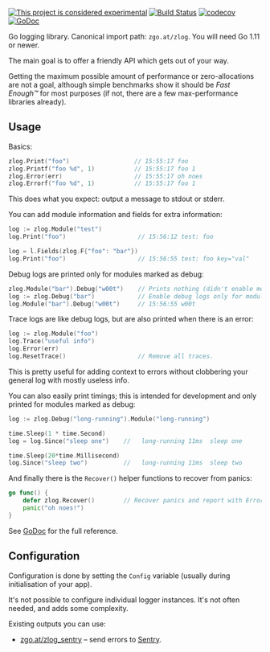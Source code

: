 [![This project is considered experimental](https://img.shields.io/badge/Status-experimental-red.svg)](https://arp242.net/status/experimental)
[![Build Status](https://travis-ci.org/zgoat/zlog.svg?branch=master)](https://travis-ci.org/zgoat/zlog)
[![codecov](https://codecov.io/gh/zgoat/zlog/branch/master/graph/badge.svg)](https://codecov.io/gh/zgoat/zlog)
[![GoDoc](https://godoc.org/zgo.at/zlog?status.svg)](https://godoc.org/zgo.at/zlog)

Go logging library. Canonical import path: `zgo.at/zlog`. You will need Go 1.11
or newer.

The main goal is to offer a friendly API which gets out of your way.

Getting the maximum possible amount of performance or zero-allocations are not a
goal, although simple benchmarks show it should be *Fast Enough™* for most
purposes (if not, there are a few max-performance libraries already).

Usage
-----

Basics:

```go
zlog.Print("foo")                  // 15:55:17 foo
zlog.Printf("foo %d", 1)           // 15:55:17 foo 1
zlog.Error(err)                    // 15:55:17 oh noes
zlog.Errorf("foo %d", 1)           // 15:55:17 foo 1
```

This does what you expect: output a message to stdout or stderr.

You can add module information and fields for extra information:

```go
log := zlog.Module("test")
log.Print("foo")                    // 15:56:12 test: foo

log = l.Fields(zlog.F{"foo": "bar"})
log.Print("foo")                    // 15:56:55 test: foo key="val"
```

Debug logs are printed only for modules marked as debug:

```go
zlog.Module("bar").Debug("w00t")    // Prints nothing (didn't enable module "bar").
log := zlog.Debug("bar")            // Enable debug logs only for module "bar".
log.Module("bar").Debug("w00t")     // 15:56:55 w00t
```

Trace logs are like debug logs, but are also printed when there is an error:

```go
log := zlog.Module("foo")
log.Trace("useful info")
log.Error(err)
log.ResetTrace()                    // Remove all traces.
```

This is pretty useful for adding context to errors without clobbering your
general log with mostly useless info.

You can also easily print timings; this is intended for development and only
printed for modules marked as debug:

```go
log := zlog.Debug("long-running").Module("long-running")

time.Sleep(1 * time.Second)
log = log.Since("sleep one")    //   long-running 11ms  sleep one

time.Sleep(20*time.Millisecond)
log.Since("sleep two")          //   long-running 11ms  sleep two
```

And finally there is the `Recover()` helper functions to recover from panics:

```go
go func() {
    defer zlog.Recover()        // Recover panics and report with Error().
    panic("oh noes!")
}
```

See [GoDoc](https://godoc.org/zgo.at/zlog) for the full reference.


Configuration
-------------

Configuration is done by setting the `Config` variable (usually during
initialisation of your app).

It's not possible to configure individual logger instances. It's not often
needed, and adds some complexity.

Existing outputs you can use:

- [zgo.at/zlog_sentry](https://github.com/zgoat/zlog_sentry) – send errors to
  [Sentry](https://sentry.io).
